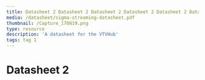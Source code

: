 ```yaml
---
title: Datasheet 2 Datasheet 2 Datasheet 2 Datasheet 2 Datasheet 2 Datasheet 2 Datasheet 2 Datasheet 2
media: /datasheet/sigma-streaming-datasheet.pdf
thumbnail: /Capture_170819.png
type: resource
description: 'A datasheet for the VTVHub'
tags: tag 1
---
```

# Datasheet 2